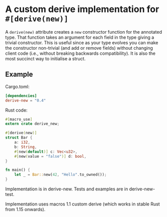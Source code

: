 # A custom derive implementation for `#[derive(new)]`

A `derive(new)` attribute creates a `new` constructor function for the annotated
type. That function takes an argument for each field in the type giving a
trivial constructor. This is useful since as your type evolves you can make the
constructor non-trivial (and add or remove fields) without changing client code
(i.e., without breaking backwards compatibility). It is also the most succinct
way to initialise a struct.

## Example

Cargo.toml:

```toml
[dependencies]
derive-new = "0.4"
```

Rust code:

```rust
#[macro_use]
extern crate derive_new;

#[derive(new)]
struct Bar {
    a: i32,
    b: String,
    #[new(default)] c: Vec<u32>,
    #[new(value = "false")] d: bool,
}

fn main() {
    let _ = Bar::new(42, "Hello".to_owned());
}
```

Implementation is in derive-new. Tests and examples are in derive-new-test.

Implementation uses macros 1.1 custom derive (which works in stable Rust from
1.15 onwards).

